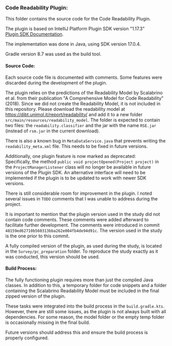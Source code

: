 ### Code Readability Plugin:

This folder contains the source code for the Code Readability Plugin.

The plugin is based on IntelliJ Platform Plugin SDK version "1.17.3"  
[Plugin SDK Documentation](https://plugins.jetbrains.com/docs/intellij/developing-plugins.html).

The implementation was done in Java, using SDK version 17.0.4.

Gradle version 8.7 was used as the build tool.

#### Source Code:

Each source code file is documented with comments. Some features were discarded during the development of the plugin.

The plugin relies on the predictions of the Readability Model by Scalabrino et al. from their publication "A Comprehensive Model for Code Readability" (2018). Since we did not create the Readability Model, it is not included in this repository. Please download the readability model at https://dibt.unimol.it/report/readability/ and add it to a new folder `src/main/resources/readability_model`. The folder is expected to contain two files: the `readability.classifier` and the jar with the name `RSE.jar` (instead of `rsm.jar` in the current download).

There is also a known bug in `MetaDataService.java` that prevents writing the `readability_meta.xml` file. This needs to be fixed in future versions.

Additionally, one plugin feature is now marked as deprecated:  
Specifically, the method `public void projectOpened(Project project)` in the `ProjectManagerListener` class will no longer be available in future versions of the Plugin SDK. An alternative interface will need to be implemented if the plugin is to be updated to work with newer SDK versions.

There is still considerable room for improvement in the plugin. I noted several issues in `TODO` comments that I was unable to address during the project.

It is important to mention that the plugin version used in the study did not contain code comments. These comments were added afterward to facilitate further development. The comments were introduced in commit `48159ed62710b560313bba262e004fb4de94d91c`. The version used in the study is the one prior to this commit.

A fully compiled version of the plugin, as used during the study, is located in the `Survey/pc_preparation` folder. To reproduce the study exactly as it was conducted, this version should be used.

#### Build Process:

The fully functioning plugin requires more than just the compiled Java classes. In addition to this, a temporary folder for code snippets and a folder containing the Scalabrino Readability Model must be included in the final zipped version of the plugin.

These tasks were integrated into the build process in the `build.gradle.kts`. However, there are still some issues, as the plugin is not always built with all dependencies. For some reason, the model folder or the empty temp folder is occasionally missing in the final build.

Future versions should address this and ensure the build process is properly configured.
